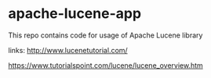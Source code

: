 # apache-lucene-app
This repo contains code for usage of Apache Lucene library

links:
http://www.lucenetutorial.com/

https://www.tutorialspoint.com/lucene/lucene_overview.htm

